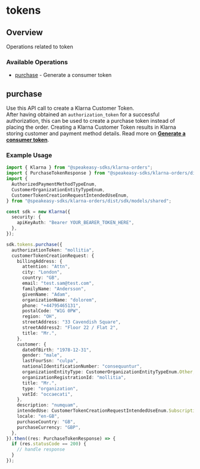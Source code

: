 # tokens

## Overview

Operations related to token

### Available Operations

* [purchase](#purchase) - Generate a consumer token

## purchase

Use this API call to create a Klarna Customer Token.<br/>After having obtained an `authorization_token` for a successful authorization, this can be used to create a purchase token instead of placing the order. Creating a Klarna Customer Token results in Klarna storing customer and payment method details.
Read more on **[Generate a consumer token](https://docs.klarna.com/klarna-payments/in-depth-knowledge/customer-token/)**.

### Example Usage

```typescript
import { Klarna } from "@speakeasy-sdks/klarna-orders";
import { PurchaseTokenResponse } from "@speakeasy-sdks/klarna-orders/dist/sdk/models/operations";
import {
  AuthorizedPaymentMethodTypeEnum,
  CustomerOrganizationEntityTypeEnum,
  CustomerTokenCreationRequestIntendedUseEnum,
} from "@speakeasy-sdks/klarna-orders/dist/sdk/models/shared";

const sdk = new Klarna({
  security: {
    apiKeyAuth: "Bearer YOUR_BEARER_TOKEN_HERE",
  },
});

sdk.tokens.purchase({
  authorizationToken: "mollitia",
  customerTokenCreationRequest: {
    billingAddress: {
      attention: "Attn",
      city: "London",
      country: "GB",
      email: "test.sam@test.com",
      familyName: "Andersson",
      givenName: "Adam",
      organizationName: "dolorem",
      phone: "+44795465131",
      postalCode: "W1G 0PW",
      region: "OH",
      streetAddress: "33 Cavendish Square",
      streetAddress2: "Floor 22 / Flat 2",
      title: "Mr.",
    },
    customer: {
      dateOfBirth: "1978-12-31",
      gender: "male",
      lastFourSsn: "culpa",
      nationalIdentificationNumber: "consequuntur",
      organizationEntityType: CustomerOrganizationEntityTypeEnum.Other,
      organizationRegistrationId: "mollitia",
      title: "Mr.",
      type: "organization",
      vatId: "occaecati",
    },
    description: "numquam",
    intendedUse: CustomerTokenCreationRequestIntendedUseEnum.Subscription,
    locale: "en-GB",
    purchaseCountry: "GB",
    purchaseCurrency: "GBP",
  },
}).then((res: PurchaseTokenResponse) => {
  if (res.statusCode == 200) {
    // handle response
  }
});
```
